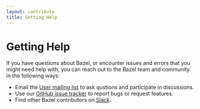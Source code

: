 ```yaml
---
layout: contribute
title: Getting Help
---
```


# Getting Help

If you have questions about Bazel, or encounter issues and errors that you might
need help with, you can reach out to the Bazel team and community in the following
ways:

* Email the [User mailing list](https://groups.google.com/forum/#!forum/bazel-discuss)
  to ask qustions and participate in discussions.
* Use our [GitHub issue tracker](https://github.com/bazelbuild/bazel/issues) to
  report bugs or request features.
* Find other Bazel contributors on [Slack](https://slack.bazel.build).
